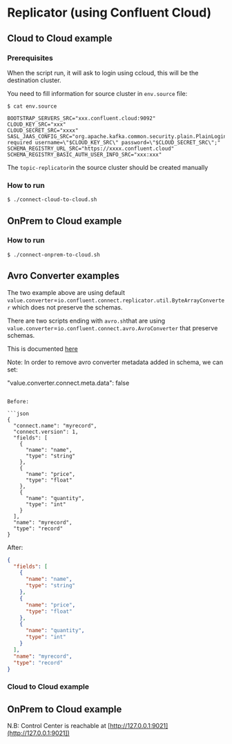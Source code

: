 # Replicator (using Confluent Cloud)

## Cloud to Cloud example

### Prerequisites

When the script run, it will ask to login using ccloud, this will be the destination cluster.

You need to fill information for source cluster in `env.source` file:

```
$ cat env.source

BOOTSTRAP_SERVERS_SRC="xxx.confluent.cloud:9092"
CLOUD_KEY_SRC="xxx"
CLOUD_SECRET_SRC="xxxx"
SASL_JAAS_CONFIG_SRC="org.apache.kafka.common.security.plain.PlainLoginModule required username=\"$CLOUD_KEY_SRC\" password=\"$CLOUD_SECRET_SRC\";"
SCHEMA_REGISTRY_URL_SRC="https://xxxx.confluent.cloud"
SCHEMA_REGISTRY_BASIC_AUTH_USER_INFO_SRC="xxx:xxx"
```

The `topic-replicator`in the source cluster should be created manually

### How to run

```
$ ./connect-cloud-to-cloud.sh
```
## OnPrem to Cloud example

### How to run

```
$ ./connect-onprem-to-cloud.sh
```
## Avro Converter examples

The two example above are using default `value.converter`=`io.confluent.connect.replicator.util.ByteArrayConverter` which does not preserve the schemas.

There are two scripts ending with `avro.sh`that are using `value.converter`=`io.confluent.connect.avro.AvroConverter` that preserve schemas.

This is documented [here](https://docs.confluent.io/platform/current/multi-dc-deployments/replicator/index.html#replicating-messages-with-schemas)

Note: In order to remove avro converter metadata added in schema, we can set:

"value.converter.connect.meta.data": false
```

Before:

```json
{
  "connect.name": "myrecord",
  "connect.version": 1,
  "fields": [
    {
      "name": "name",
      "type": "string"
    },
    {
      "name": "price",
      "type": "float"
    },
    {
      "name": "quantity",
      "type": "int"
    }
  ],
  "name": "myrecord",
  "type": "record"
}
```

After:

```json
{
  "fields": [
    {
      "name": "name",
      "type": "string"
    },
    {
      "name": "price",
      "type": "float"
    },
    {
      "name": "quantity",
      "type": "int"
    }
  ],
  "name": "myrecord",
  "type": "record"
}
```

### Cloud to Cloud example

## OnPrem to Cloud example

N.B: Control Center is reachable at [http://127.0.0.1:9021](http://127.0.0.1:9021])
